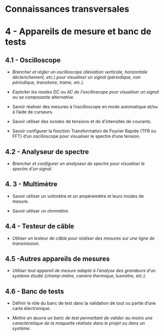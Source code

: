 # Connaissances transversales

# 4 - Appareils de mesure et banc de tests

## 4.1 - Oscilloscope

- *Brancher et régler un oscilloscope (déviation verticale, horizontale déclenchement,
  etc.) pour visualiser un signal (périodique, non périodique, transitoire, trame, etc.).*

- *Exploiter les modes DC ou AC de l’oscilloscope pour visualiser un signal ou sa
  composante alternative.*

- Savoir réaliser des mesures à l’oscilloscope en mode automatique et/ou à l’aide de
  curseurs.

- Savoir utiliser des sondes de tensions et de d’intensités de courants.

- Savoir configurer la fonction Transformation de Fourier Rapide (TFR ou FFT) d’un
  oscilloscope pour visualiser le spectre d’une tension.

## 4.2 - Analyseur de spectre

- *Brancher et configurer un analyseur de spectre pour visualiser le spectre d’un signal.*

## 4. 3 - Multimètre

- Savoir utiliser un voltmètre et un ampèremètre et leurs modes de mesure.

- Savoir utiliser un ohmmètre.

## 4.4 - Testeur de câble

- *Utiliser un testeur de câble pour réaliser des mesures sur une ligne de transmission.*

## 4.5 -Autres appareils de mesures

- *Utiliser tout appareil de mesure adapté à l’analyse des grandeurs d’un système étudié
  (champ-mètre, caméra thermique, luxmètre, etc.).*

## 4.6 - Banc de tests

- Définir le rôle du banc de test dans la validation de tout ou partie d’une carte
  électronique.

- *Mettre en œuvre un banc de test permettant de valider au moins une caractéristique
  de la maquette réalisée dans le projet ou dans un système.*
